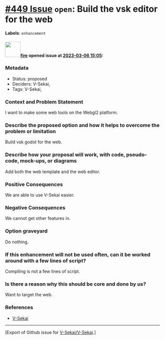 # [\#449 Issue](https://github.com/V-Sekai/V-Sekai/issues/449) `open`: Build the vsk editor for the web
**Labels**: `enhancement`


#### <img src="https://avatars.githubusercontent.com/u/32321?u=c2e06a3d2b49a467aa907e54aa259516440267cc&v=4" width="50">[fire](https://github.com/fire) opened issue at [2023-03-06 15:05](https://github.com/V-Sekai/V-Sekai/issues/449):

### Metadata

- Status: proposed <!-- draft | proposed | rejected | accepted | deprecated | superseded by -->
- Deciders: V-Sekai,
- Tags: V-Sekai,


### Context and Problem Statement

I want to make some web tools on the Webgl2 platform.

### Describe the proposed option and how it helps to overcome the problem or limitation

Build vsk godot for the web.

### Describe how your proposal will work, with code, pseudo-code, mock-ups, or diagrams

Add both the web template and the web editor.

### Positive Consequences

We are able to use V-Sekai easier.

### Negative Consequences

We cannot get other features in.

### Option graveyard

Do nothing.



### If this enhancement will not be used often, can it be worked around with a few lines of script?

Compiling is not a few lines of script.

### Is there a reason why this should be core and done by us?

Want to target the web.

### References

- [V-Sekai](https://v-sekai.org/)





-------------------------------------------------------------------------------



[Export of Github issue for [V-Sekai/V-Sekai](https://github.com/V-Sekai/V-Sekai).]
